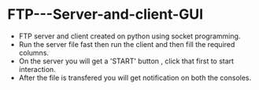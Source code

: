# FTP---Server-and-client-GUI
  
  - FTP server and client created on python using socket programming.
  - Run the server file fast then run the client and then fill the required columns.
  - On the server you will get a 'START' button , click that first to start interaction.
  - After the file is transfered you will get notification on both the consoles.
